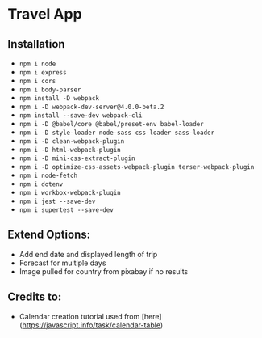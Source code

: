 # Travel App

## Installation
* `npm i node`
* `npm i express`
* `npm i cors`
* `npm i body-parser`
* `npm install -D webpack`
* `npm i -D webpack-dev-server@4.0.0-beta.2`
* `npm install --save-dev webpack-cli`
* `npm i -D @babel/core @babel/preset-env babel-loader`
* `npm i -D style-loader node-sass css-loader sass-loader`
* `npm i -D clean-webpack-plugin`
* `npm i -D html-webpack-plugin`
* `npm i -D mini-css-extract-plugin`
* `npm i -D optimize-css-assets-webpack-plugin terser-webpack-plugin`
* `npm i node-fetch`
* `npm i dotenv`
* `npm i workbox-webpack-plugin`
* `npm i jest --save-dev`
* `npm i supertest --save-dev`

## Extend Options:
* Add end date and displayed length of trip
* Forecast for multiple days
* Image pulled for country from pixabay if no results

## Credits to:
* Calendar creation tutorial used from [here] (https://javascript.info/task/calendar-table)